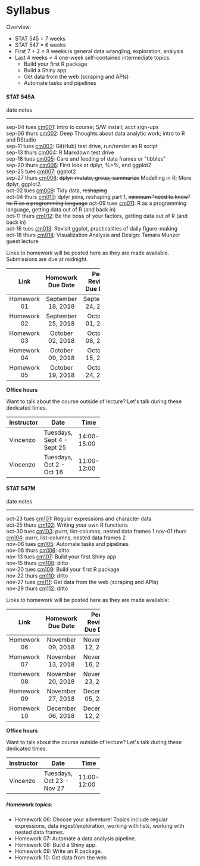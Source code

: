 # Syllabus



Overview:

  * STAT 545 = 7 weeks
  * STAT 547 = 6 weeks
  * First 7 + 2 = 9 weeks is general data wrangling, exploration, analysis
  * Last 4 weeks = 4 one-week self-contained intermediate topics:
    - Build your first R package
    - Build a Shiny app
    - Get data from the web (scraping and APIs)
    - Automate tasks and pipelines

<!-- unholy hack to make following two tables less wide and the same wide -->
<style type="text/css">
table {
   max-width: 50%;
}
</style>

#### STAT 545A


date           notes                                                                                                                   
-------------  ------------------------------------------------------------------------------------------------------------------------
sep-04 tues    <a href="cm001_course-intro-sw-install-account-signup.html">cm001</a>: Intro to course; S/W install; acct sign-ups      
sep-06 thurs   <a href="cm002_r-rstudio-intro.html">cm002</a>: Deep Thoughts about data analytic work; intro to R and RStudio          
sep-11 tues    <a href="cm003_render-git-github-test-drive.html">cm003</a>: Git(Hub) test drive, run/render an R script                
sep-13 thurs   <a href="cm004_claim-repo-test-drive-rmd.html">cm004</a>: R Markdown test drive                                         
sep-18 tues    <a href="cm005_tidyverse-tibbles.html">cm005</a>: Care and feeding of data frames or "tibbles"                          
sep-20 thurs   <a href="cm006_tibbles-dplyr-ggplot2.html">cm006</a>: First look at dplyr, %>%, and ggplot2                             
sep-25 tues    <a href="cm007_ggplot2.html">cm007</a>: ggplot2                                                                         
sep-27 thurs   <a href="cm008_dplyr-single-table.html">cm008</a>: ~~dplyr: mutate, group, summarize~~ Modelling in R; More dplyr, ggplot2.                          
oct-02 tues    <a href="cm009_tidy-data.html">cm009</a>: Tidy data, ~~reshaping~~                                                         
oct-04 thurs   <a href="cm010_joins-r-programming.html">cm010</a>: dplyr joins, reshaping part 1, ~~minimum "need to know" re: R as a programming language~~
oct-09 tues    <a href="cm011_r-programming-file-io.html">cm011</a>: R as a programming language, getting data out of R (and back in)  
oct-11 thurs   <a href="cm012_file-io-factors.html">cm012</a>: Be the boss of your factors, getting data out of R (and back in)        
oct-16 tues    <a href="cm013_ggplot2-continued.html">cm013</a>: Revisit ggplot, practicalities of daily figure-making                 
oct-18 thurs   <a href="cm014_munzner-guest-lecture.html">cm014</a>: Visualization Analysis and Design: Tamara Munzer guest lecture    

Links to homework will be posted here as they are made available. Submissions are due at midnight.

| Link |  Homework Due Date  |  Peer Review Due Date |
| :--: | :---------------: | :-----------------: |
| Homework 01 | September 18, 2018 | September 24, 2018 |
| Homework 02 | September 25, 2018 | October 01, 2018 |
| Homework 03 |  October 02,   2018 | October 08, 2018 |
| Homework 04 | October 09,   2018 | October 15, 2018 |
| Homework 05 | October 19,   2018 | October 24, 2018 |

__Office hours__

Want to talk about the course outside of lecture? Let's talk during these dedicated times.

| Instructor | Date | Time | Place |
|------------|------|------|-------|
| Vincenzo | Tuesdays, Sept 4 - Sept 25 | 14:00-15:00 | ESB 1043 |
| Vincenzo | Tuesdays, Oct 2 - Oct 16 | 11:00-12:00 | ESB 1043 |

#### STAT 547M


date           notes                                                                                             
-------------  --------------------------------------------------------------------------------------------------
oct-23 tues    <a href="cm101_character-data-regex.html">cm101</a>: Regular expressions and character data       
oct-25 thurs   <a href="cm102_writing-functions.html">cm102</a>: Writing your own R functions                    
oct-30 tues    <a href="cm103_list-inspection-mapping.html">cm103</a>: purrr, list-columns, nested data frames 1
nov-01 thurs   <a href="cm104_lists-and-data-frames.html">cm104</a>: purrr, list-columns, nested data frames 2   
nov-06 tues    <a href="cm105_automation-and-make.html">cm105</a>: Automate tasks and pipelines   
nov-08 thurs   <a href="cm106_automation-and-make.html">cm106</a>: ditto                                         
nov-13 tues    <a href="cm107_shiny-apps.html">cm107</a>: Build your first Shiny app                
nov-15 thurs   <a href="cm108_shiny-apps.html">cm108</a>: ditto                                                  
nov-20 tues    <a href="cm109_packages.html">cm109</a>: Build your first R package                               
nov-22 thurs   <a href="cm110_packages.html">cm110</a>: ditto                                                    
nov-27 tues    <a href="cm111_webdata.html">cm111</a>: Get data from the web (scraping and APIs)                 
nov-29 thurs   <a href="cm112_webdata.html">cm112</a>: ditto                                                     

Links to homework will be posted here as they are made available:

| Link |  Homework Due Date  |  Peer Review Due Date |
| :--: | :---------------: | :-----------------: |
| Homework 06 | November 09, 2018 | November 12, 2018 |
| Homework 07 | November 13, 2018 | November 16, 2018 |
| Homework 08 | November 20, 2018 | November 23, 2018 |
| Homework 09 | November 27, 2018 | December 05, 2018 |
| Homework 10 | December 06, 2018 | December 12, 2018 |

__Office hours__

Want to talk about the course outside of lecture? Let's talk during these dedicated times.

| Instructor | Date | Time | Place |
|------------|------|------|-------|
| Vincenzo | Tuesdays, Oct 23 - Nov 27 | 11:00-12:00 | ESB 1043 |


##### Homework topics:

  * Homework 06: Choose your adventure! Topics include regular expressions, data ingest/exploration, working with lists, working with nested data frames.
  * Homework 07: Automate a data analysis pipeline.
  * Homework 08: Build a Shiny app.
  * Homework 09: Write an R package.
  * Homework 10: Get data from the web
